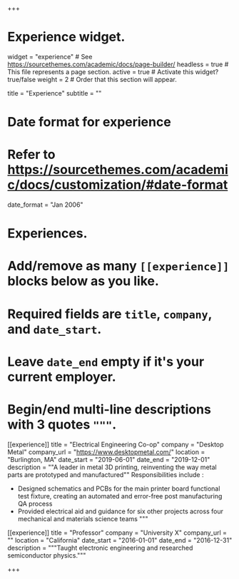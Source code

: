 +++
# Experience widget.
widget = "experience"  # See https://sourcethemes.com/academic/docs/page-builder/
headless = true  # This file represents a page section.
active = true  # Activate this widget? true/false
weight = 2  # Order that this section will appear.

title = "Experience"
subtitle = ""

# Date format for experience
#   Refer to https://sourcethemes.com/academic/docs/customization/#date-format
date_format = "Jan 2006"

# Experiences.
#   Add/remove as many `[[experience]]` blocks below as you like.
#   Required fields are `title`, `company`, and `date_start`.
#   Leave `date_end` empty if it's your current employer.
#   Begin/end multi-line descriptions with 3 quotes `"""`.
[[experience]]
  title = "Electrical Engineering Co-op"
  company = "Desktop Metal"
  company_url = "https://www.desktopmetal.com/"
  location = "Burlington, MA"
  date_start = "2019-06-01"
  date_end = "2019-12-01"
  description = ""A leader in metal 3D printing, reinventing the way metal parts are prototyped and manufactured""
  Responsibilities include :
  
  * Designed schematics and PCBs for the main printer board functional test fixture, creating an automated and error-free post manufacturing QA process 
  * Provided electrical aid and guidance for six other projects across four mechanical and materials science teams
  """

[[experience]]
  title = "Professor"
  company = "University X"
  company_url = ""
  location = "California"
  date_start = "2016-01-01"
  date_end = "2016-12-31"
  description = """Taught electronic engineering and researched semiconductor physics."""

+++
